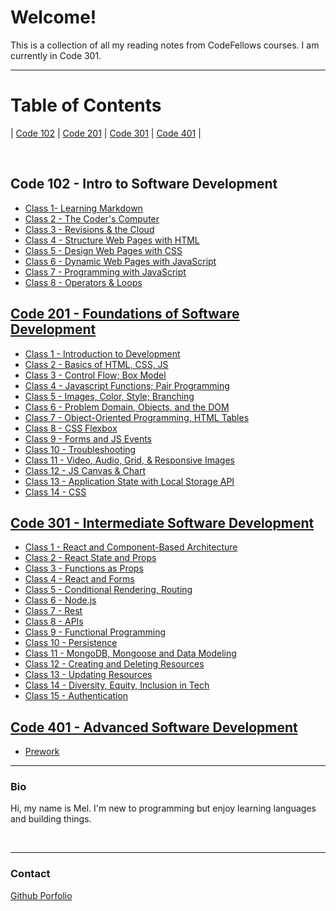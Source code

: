 # Welcome!

This is a collection of all my reading notes from CodeFellows courses. I am currently in Code 301.

---

# Table of Contents


| [Code 102](#code-102---intro-to-software-development) | [Code 201](#code-201---foundations-of-software-development) | [Code 301](#code-301---intermediate-software-development) | [Code 401](#code-401---advanced-software-development) |

<br>

## Code 102 - Intro to Software Development

- [Class 1- Learning Markdown](https://mel-johnston.github.io/reading-notes/102/class1)
- [Class 2 - The Coder's Computer](https://mel-johnston.github.io/reading-notes/102/class2)
- [Class 3 - Revisions & the Cloud](https://mel-johnston.github.io/reading-notes/102/class3)
- [Class 4 - Structure Web Pages with HTML](https://mel-johnston.github.io/reading-notes/102/class4)
- [Class 5 - Design Web Pages with CSS](https://mel-johnston.github.io/reading-notes/102/class5)
- [Class 6 - Dynamic Web Pages with JavaScript](https://mel-johnston.github.io/reading-notes/102/class6)
- [Class 7 - Programming with JavaScript](https://mel-johnston.github.io/reading-notes/102/class7)
- [Class 8 - Operators & Loops](https://mel-johnston.github.io/reading-notes/102/class8)

## [Code 201 - Foundations of Software Development](https://github.com/codefellows/seattle-code-201d93)

- [Class 1 - Introduction to Development](https://mel-johnston.github.io/reading-notes/201/class1)
- [Class 2 - Basics of HTML, CSS, JS](https://mel-johnston.github.io/reading-notes/201/class2)
- [Class 3 - Control Flow; Box Model](https://mel-johnston.github.io/reading-notes/201/class3)
- [Class 4 - Javascript Functions; Pair Programming](https://mel-johnston.github.io/reading-notes/201/class4)
- [Class 5 - Images, Color, Style; Branching](https://mel-johnston.github.io/reading-notes/201/class5)
- [Class 6 - Problem Domain, Objects, and the DOM](https://mel-johnston.github.io/reading-notes/201/class6)
- [Class 7 - Object-Oriented Programming, HTML Tables](https://mel-johnston.github.io/reading-notes/201/class7)
- [Class 8 - CSS Flexbox](https://mel-johnston.github.io/reading-notes/201/class8)
- [Class 9 - Forms and JS Events](https://mel-johnston.github.io/reading-notes/201/class9)
- [Class 10 - Troubleshooting](https://mel-johnston.github.io/reading-notes/201/class10)
- [Class 11 - Video, Audio, Grid, & Responsive Images](https://mel-johnston.github.io/reading-notes/201/class11)
- [Class 12 - JS Canvas & Chart](https://mel-johnston.github.io/reading-notes/201/class12)
- [Class 13 - Application State with Local Storage API](https://mel-johnston.github.io/reading-notes/201/class13)
- [Class 14 - CSS](https://mel-johnston.github.io/reading-notes/201/class14)

## [Code 301 - Intermediate Software Development](https://github.com/codefellows/seattle-code-301d93)

- [Class 1 - React and Component-Based Architecture](https://mel-johnston.github.io/reading-notes/301/class1)
- [Class 2 - React State and Props](https://mel-johnston.github.io/reading-notes/301/class2)
- [Class 3 - Functions as Props](https://mel-johnston.github.io/reading-notes/301/class3)
- [Class 4 - React and Forms](https://mel-johnston.github.io/reading-notes/301/class4)
- [Class 5 - Conditional Rendering, Routing](https://mel-johnston.github.io/reading-notes/301/class5)
- [Class 6 - Node.js](https://mel-johnston.github.io/reading-notes/301/class6)
- [Class 7 - Rest](https://mel-johnston.github.io/reading-notes/301/class7)
- [Class 8 - APIs](https://mel-johnston.github.io/reading-notes/301/class8)
- [Class 9 - Functional Programming](https://mel-johnston.github.io/reading-notes/301/class9)
- [Class 10 - Persistence](https://mel-johnston.github.io/reading-notes/301/class10)
- [Class 11 - MongoDB, Mongoose and Data Modeling](https://mel-johnston.github.io/reading-notes/301/class11)
- [Class 12 - Creating and Deleting Resources](https://mel-johnston.github.io/reading-notes/301/class12)
- [Class 13 - Updating Resources](https://mel-johnston.github.io/reading-notes/301/class13)
- [Class 14 - Diversity, Equity, Inclusion in Tech](https://mel-johnston.github.io/reading-notes/301/class14)
- [Class 15 - Authentication](https://mel-johnston.github.io/reading-notes/301/class15)



## [Code 401 - Advanced Software Development](https://github.com/codefellows/seattle-code-javascript-401d51)

- [Prework](https://mel-johnston.github.io/reading-notes/401/prework)


---

### Bio

Hi, my name is Mel. I'm new to programming but enjoy learning languages and building things.

<br>

---
### Contact

[Github Porfolio](https://github.com/mel-johnston)
